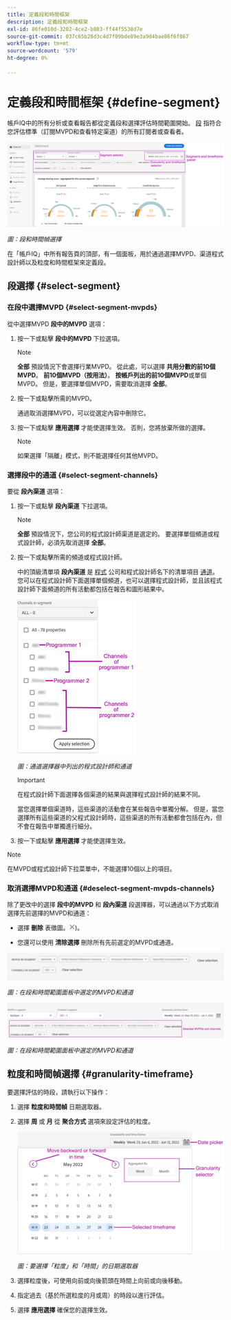 ```yaml
---
title: 定義段和時間框架
description: 定義段和時間框架
exl-id: 86fe010d-3202-4ce2-b803-ff44f5538d7e
source-git-commit: 037c65b28d3c4d7f09bde89e3a9d4bae86f6f867
workflow-type: tm+mt
source-wordcount: '579'
ht-degree: 0%

---
```


# 定義段和時間框架 {#define-segment}

帳戶IQ中的所有分析或查看報告都從定義段和選擇評估時間範圍開始。 [段](/help/AccountIQ/product-concepts.md#segmet-def) 指符合您評估標準（訂閱MVPD和查看特定渠道）的所有訂閱者或查看者。

![](assets/segment-panel.png)

*圖：段和時間幀選擇*

在「帳戶IQ」中所有報告頁的頂部，有一個面板，用於通過選擇MVPD、渠道程式設計師以及粒度和時間框架來定義段。

## 段選擇 {#select-segment}

### 在段中選擇MVPD {#select-segment-mvpds}

從中選擇MVPD **段中的MVPD** 選項：

1. 按一下或點擊 **段中的MVPD** 下拉選項。

   >[!NOTE]
   >
   >**全部** 預設情況下會選擇行業MVPD。 從此處，可以選擇 **共用分數的前10個MVPD**。 **前10個MVPD（按用法）**。 **按帳戶列出的前10個MVPD**&#x200B;或單個MVPD。 但是，要選擇單個MVPD，需要取消選擇 **全部**。

1. 按一下或點擊所需的MVPD。

   通過取消選擇MVPD，可以從選定內容中刪除它。

1. 按一下或點擊 **應用選擇** 才能使選擇生效。 否則，您將放棄所做的選擇。

   >[!NOTE]
   >
   >如果選擇「隔離」模式，則不能選擇任何其他MVPD。

### 選擇段中的通道 {#select-segment-channels}

要從 **段內渠道** 選項：

1. 按一下或點擊 **段內渠道** 下拉選項。

   >[!NOTE]
   >
   >**全部** 預設情況下，您公司的程式設計師渠道是選定的。 要選擇單個頻道或程式設計師，必須先取消選擇 **全部**。

1. 按一下或點擊所需的頻道或程式設計師。

   中的頂級清單項 **段內渠道** 是 [程式](/help/AccountIQ/product-concepts.md#programmer-def) 公司和程式設計師名下的清單項目 [通道](/help/AccountIQ/product-concepts.md#channel-def)。 您可以在程式設計師下面選擇單個頻道，也可以選擇程式設計師，並且該程式設計師下面頻道的所有活動都包括在報告和圖形結果中。

   ![](assets/programmer-channels.png)


   *圖：通道選擇器中列出的程式設計師和通道*

   >[!IMPORTANT]
   >
   >在程式設計師下面選擇各個渠道的結果與選擇程式設計師的結果不同。
   >
   >
   >當您選擇單個渠道時，這些渠道的活動會在某些報告中單獨分解。 但是，當您選擇所有這些渠道的父程式設計師時，這些渠道的所有活動都會包括在內，但不會在報告中單獨進行細分。

1. 按一下或點擊 **應用選擇** 才能使選擇生效。

>[!NOTE]
>
>在MVPD或程式設計師下拉菜單中，不能選擇10個以上的項目。

### 取消選擇MVPD和通道 {#deselect-segment-mvpds-channels}

除了更改中的選擇 **段中的MVPD** 和 **段內渠道** 段選擇器，可以通過以下方式取消選擇先前選擇的MVPD和通道：

* 選擇 **刪除** 表徵圖。![刪除表徵圖](assets/remove-icon.png))。

* 您還可以使用 **清除選擇** 刪除所有先前選定的MVPD或通道。

![](assets/segment-panel-selection1.png)

*圖：在段和時間範圍面板中選定的MVPD和通道*

![](assets/segment-panel-selection.png)

*圖：在段和時間範圍面板中選定的MVPD和通道*

## 粒度和時間幀選擇 {#granularity-timeframe}

要選擇評估的時段，請執行以下操作：

1. 選擇 **粒度和時間幀** 日期選取器。

1. 選擇 **周** 或 **月** 從 **聚合方式** 選項來設定評估的粒度。

   ![](assets/granularity-timeframe-weekwise.png)


   *圖：要選擇「粒度」和「時間」的日期選取器*

1. 選擇粒度後，可使用向前或向後箭頭在時間上向前或向後移動。

1. 指定過去（基於所選粒度的月或周）的時段以進行評估。

1. 選擇 **應用選擇** 確保您的選擇生效。
